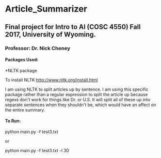# Article_Summarizer

## Final project for Intro to AI (COSC 4550) Fall 2017, University of Wyoming.

### Professor: Dr. Nick Cheney

#### Packages Used:

*NLTK package 

To install NLTK http://www.nltk.org/install.html

I am using NLTK to split articles up by sentence. I am using this specific package rather than 
a regular expression to split the article up because regexs don't work for things like Dr. or U.S.
It will split all of these up into separate sentences when they shouldn't be, which would have
an affect on the entire summary. 


#### To Run:

python main.py -f test3.txt

or

python main.py -f test3.txt -l 30


